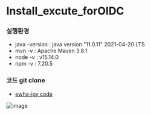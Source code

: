 # Install_excute_forOIDC

### 실행환경
- java -version : java version "11.0.11" 2021-04-20 LTS
- mvn -v : Apache Maven 3.8.1
- node -v : v15.14.0
- npm -v : 7.20.5


### 코드 git clone
- <a href = https://github.com/ewha-joy> ewha-joy code </a>

![image](https://user-images.githubusercontent.com/37402084/129603345-e0d00ead-c01a-4ca2-a61a-ed8565d59378.png)




